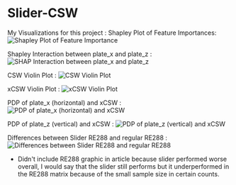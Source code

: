 # Slider-CSW

My Visualizations for this project :
Shapley Plot of Feature Importances:
![Shapley Plot of Feature Importance](https://user-images.githubusercontent.com/98504190/221609818-68ebcce6-869a-4603-b656-473b564ba2b4.png)

Shapley Interaction between plate_x and plate_z :
![SHAP Interaction between plate_x and plate_z](https://user-images.githubusercontent.com/98504190/221609909-c463ecf7-cfa0-4eed-ac07-9ea747c4efbf.png)

CSW Violin Plot :
![CSW Violin Plot](https://user-images.githubusercontent.com/98504190/221611392-a1ec9836-e036-4ed8-b247-b0b8db75b758.png)

xCSW Violin Plot :
![xCSW Violin Plot](https://user-images.githubusercontent.com/98504190/221611524-2c919f14-dcbc-488d-a7c6-d66a5915eef5.png)

PDP of plate_x (horizontal) and xCSW :
![PDP of plate_x (horizontal) and xCSW](https://user-images.githubusercontent.com/98504190/221615045-3f47c3cb-60dc-4aa5-abaa-cf05246b5792.png)

PDP of plate_z (vertical) and xCSW :
![PDP of plate_z (vertical) and xCSW](https://user-images.githubusercontent.com/98504190/221614952-5352500c-9da9-46a5-8381-2e70d12da475.png)

Differences between Slider RE288 and regular RE288 :
![Differences between Slider RE288 and regular RE288](https://user-images.githubusercontent.com/98504190/221615238-2fb56728-ee82-4b54-83fc-73fd05449444.png)

- Didn't include RE288 graphic in article because slider performed worse overall, I would say that the slider still performs but it underperformed in the RE288 matrix because of the small sample size in certain counts.
